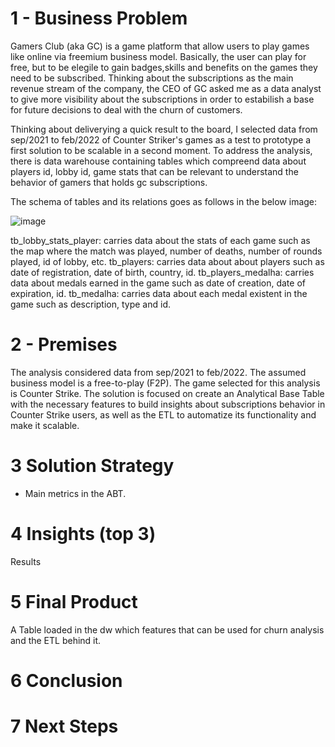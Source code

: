 # 1 - Business Problem
Gamers Club (aka GC) is a game platform that allow users to play games like online via freemium business model. Basically, the user can play for free, 
but to be elegile to gain badges,skills and benefits on the games they need to be subscribed. Thinking about the subscriptions as the main revenue stream of the company,
the CEO of GC asked me as a data analyst to give more visibility about the subscriptions in order to estabilish a base for future decisions to deal with the churn of customers.

Thinking about deliverying a quick result to the board, I selected data from sep/2021 to feb/2022 of Counter Striker's games as a test to prototype a first solution to be
scalable in a second moment. To address the analysis, there is data warehouse containing tables which compreend data about players id, lobby id, game stats that can be relevant
to understand the behavior of gamers that holds gc subscriptions.

The schema of tables and its relations goes as follows in the below image:

![image](https://github.com/thaleras/gc_project/assets/79552263/aa7fe90b-aa53-4d09-a31a-2b10b0c6546b)

tb_lobby_stats_player: carries data about the stats of each game such as the map where the match was played, number of deaths, number of rounds played, id of lobby, etc.
tb_players: carries data about about players such as date of registration, date of birth, country, id.
tb_players_medalha: carries data about medals earned in the game such as date of creation, date of expiration, id.
tb_medalha: carries data about each medal existent in the game such as description, type and id.

# 2 - Premises
The analysis considered data from sep/2021 to feb/2022.
The assumed business model is a free-to-play (F2P).
The game selected for this analysis is Counter Strike.
The solution is focused on create an Analytical Base Table with the necessary features to build insights about subscriptions behavior in Counter Strike users, as well 
as the ETL to automatize its functionality and make it scalable.


# 3 Solution Strategy
- Main metrics in the ABT.

# 4 Insights (top 3)
Results

# 5 Final Product
A Table loaded in the dw which features that can be used for churn analysis and the ETL behind it.

# 6 Conclusion

# 7 Next Steps
